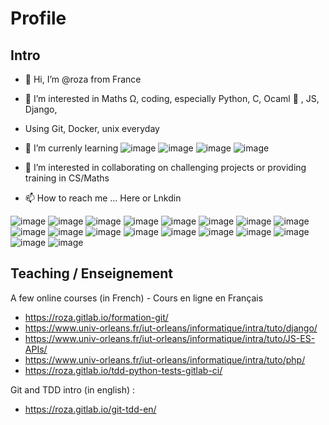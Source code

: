 # Profile

## Intro

- 👋 Hi, I’m @roza from France
- 👀   I’m interested in Maths Ω, coding, especially Python, C, Ocaml 🐫 , JS, Django, 
- Using Git, Docker, unix everyday 
- 🌱 I’m currenly learning  ![image](https://img.shields.io/badge/Keras-FF0000?style=for-the-badge&logo=keras&logoColor=white)
 ![image](https://img.shields.io/badge/Cypress-17202C?style=for-the-badge&logo=cypress&logoColor=white)
 ![image](https://img.shields.io/badge/Julia-9558B2?style=for-the-badge&logo=julia&logoColor=white)
 ![image](https://img.shields.io/badge/GitHub_Actions-2088FF?style=for-the-badge&logo=github-actions&logoColor=white) 

- 💞️ I’m  interested in collaborating on challenging projects or providing training in CS/Maths
- 📫 How to reach me ... Here or Lnkdin


![image](https://img.shields.io/badge/C-00599C?style=for-the-badge&logo=c&logoColor=white)
![image](https://img.shields.io/badge/C%2B%2B-00599C?style=for-the-badge&logo=c%2B%2B&logoColor=white)
![image](https://img.shields.io/badge/Python-FFD43B?style=for-the-badge&logo=python&logoColor=blue)
![image](https://img.shields.io/badge/Flask-000000?style=for-the-badge&logo=flask&logoColor=white) 
![image](https://img.shields.io/badge/Flutter-02569B?style=for-the-badge&logo=flutter&logoColor=white)
![image](https://img.shields.io/badge/Svelte-4A4A55?style=for-the-badge&logo=svelte&logoColor=FF3E00)
![image](https://img.shields.io/badge/Swagger-85EA2D?style=for-the-badge&logo=Swagger&logoColor=white)
![image](https://img.shields.io/badge/Symfony-000000?style=for-the-badge&logo=Symfony&logoColor=white)
![image](https://img.shields.io/badge/Node.js-339933?style=for-the-badge&logo=nodedotjs&logoColor=white)
![image](https://img.shields.io/badge/MariaDB-003545?style=for-the-badge&logo=mariadb&logoColor=white)
![image](https://img.shields.io/badge/MongoDB-4EA94B?style=for-the-badge&logo=mongodb&logoColor=white)
![image](https://img.shields.io/badge/Docker-2CA5E0?style=for-the-badge&logo=docker&logoColor=white)
![image](https://img.shields.io/badge/Selenium-43B02A?style=for-the-badge&logo=Selenium&logoColor=white)
![image](https://img.shields.io/badge/Socket.io-010101?&style=for-the-badge&logo=Socket.io&logoColor=white)
 ![image](https://img.shields.io/badge/LaTeX-47A141?style=for-the-badge&logo=LaTeX&logoColor=white)
![image](https://img.shields.io/badge/GIT-E44C30?style=for-the-badge&logo=git&logoColor=white)
![image](https://img.shields.io/badge/GitLab-330F63?style=for-the-badge&logo=gitlab&logoColor=white)
![image](https://img.shields.io/badge/Gitpod-000000?style=for-the-badge&logo=gitpod&logoColor=#FFAE33)

## Teaching / Enseignement

A few online courses (in French) -  Cours en ligne en Français

- https://roza.gitlab.io/formation-git/
- https://www.univ-orleans.fr/iut-orleans/informatique/intra/tuto/django/
- https://www.univ-orleans.fr/iut-orleans/informatique/intra/tuto/JS-ES-APIs/
- https://www.univ-orleans.fr/iut-orleans/informatique/intra/tuto/php/
- https://roza.gitlab.io/tdd-python-tests-gitlab-ci/

Git and TDD intro (in english) :

- https://roza.gitlab.io/git-tdd-en/



<!---
roza/roza is a ✨ special ✨ repository because its `README.md` (this file) appears on your GitHub profile.
You can click the Preview link to take a look at your changes.
--->
